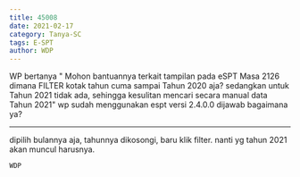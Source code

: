 ```yaml
---
title: 45008
date: 2021-02-17
category: Tanya-SC
tags: E-SPT
author: WDP
---
```


WP bertanya " Mohon bantuannya terkait tampilan pada eSPT Masa 2126 dimana FILTER kotak tahun cuma sampai Tahun 2020 aja? sedangkan untuk Tahun 2021 tidak ada, sehingga kesulitan mencari secara manual data Tahun 2021" wp sudah menggunakan espt versi 2.4.0.0 dijawab bagaimana ya?

---

dipilih bulannya aja, tahunnya dikosongi, baru klik filter. nanti yg tahun 2021 akan muncul harusnya.

`WDP`
